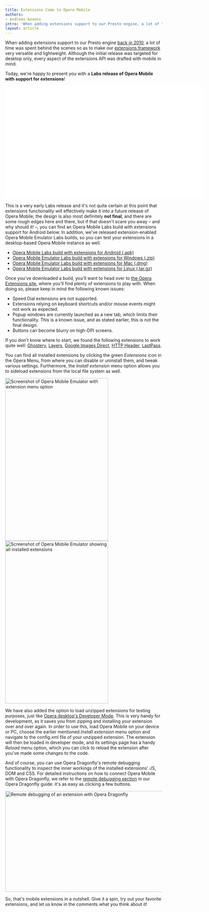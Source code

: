 ```yaml
---
title: Extensions Come to Opera Mobile
authors:
- andreas-bovens
intro: 'When adding extensions support to our Presto engine, a lot of time was spent behind the scenes so as to make our extensions framework very versatile and lightweight, with the aim of using it on other platforms as well. Today, we’re happy to present you with an early preview of extensions running on Opera Mobile!'
layout: article
---
```

<p>When adding extensions support to our Presto engine <a href="http://my.opera.com/chooseopera/blog/2010/10/14/opera-11-will-have-extensions">back in 2010</a>, a lot of time was spent behind the scenes so as to make our <a href="http://dev.opera.com/addons/extensions/">extensions framework</a> very versatile and lightweight. Although the initial release was targeted for desktop only, every aspect of the extensions API was drafted with mobile in mind.</p>

<p>Today, we're happy to present you with a <strong>Labs release of Opera Mobile with support for extensions</strong>!</p>

<p><object width="640" height="360"><param name="movie" value="http://www.youtube.com/v/PR6EoHsWL2Q?version=3&hl=en_US&rel=0"></param><param name="allowFullScreen" value="true"></param><param name="allowscriptaccess" value="always"></param><embed src="http://www.youtube.com/v/PR6EoHsWL2Q?version=3&hl=en_US&rel=0" type="application/x-shockwave-flash" width="640" height="360" allowscriptaccess="always" allowfullscreen="true"></embed></object></p>

<p>This is a very early Labs release and it's not quite certain at this point that extensions functionality will effectively make it into a future release of Opera Mobile; the design is also most definitely <strong>not final</strong>, and there are some rough edges here and there, but if that doesn't scare you away – and why should it! –, you can find an Opera Mobile Labs build with extensions support for Android below. In addition, we've released extension-enabled Opera Mobile Emulator Labs builds, so you can test your extensions in a desktop-based Opera Mobile instance as well.</p>

<ul>
<li><a href="http://www.opera.com/download/get.pl?id=34585&sub=true&nothanks=yes&location=360">Opera Mobile Labs build with extensions for Android (.apk)</a></li>
<li><a href="http://www.opera.com/download/get.pl?id=34588&sub=true&nothanks=yes&location=360">Opera Mobile Emulator Labs build with extensions for Windows (.zip)</a></li>
<li><a href="http://www.opera.com/download/get.pl?id=34586&sub=true&nothanks=yes&location=360">Opera Mobile Emulator Labs build with extensions for Mac (.dmg)</a></li>
<li><a href="http://www.opera.com/download/get.pl?id=34587&sub=true&nothanks=yes&location=360">Opera Mobile Emulator Labs build with extensions for Linux (.tar.gz)</a></li>
</ul>

<p>Once you've downloaded a build, you'll want to head over to <a href="http://addons.opera.com/">the Opera Extensions site</a>, where you'll find plenty of extensions to play with. When doing so, please keep in mind the following known issues:</p>

<ul>
<li>Speed Dial extensions are not supported.</li>
<li>Extensions relying on keyboard shortcuts and/or mouse events might not work as expected.</li>
<li>Popup windows are currently launched as a new tab, which limits their functionality. This is a known issue, and as stated earlier, this is not the final design.</li>
<li>Buttons can become blurry on high-DPI screens.</li>
</ul>

<p>If you don't know where to start, we found the following extensions to work quite well: <a href="https://addons.opera.com/en/addons/extensions/details/ghostery/">Ghostery</a>, <a href="https://addons.opera.com/en/addons/extensions/details/layers/">Layers</a>, <a href="https://addons.opera.com/en/addons/extensions/details/google-images-direct/">Google Images Direct</a>, <a href="https://addons.opera.com/en/addons/extensions/details/http-header/">HTTP Header</a>, <a href="https://addons.opera.com/en/addons/extensions/details/lastpass/">LastPass</a>.</p>

<p>You can find all installed extensions by clicking the green <em>Extensions</em> icon in the Opera Menu, from where you can disable or uninstall them, and tweak various settings. Furthermore, the <em>Install extension</em> menu option allows you to sideload extensions from the local file system as well.</p>

<img src="mobile-emulator_extension-menu.png" alt="Screenshot of Opera Mobile Emulator with extension menu option" height="520" width="330" style="float: left;">
<img src="mobile-emulator_extensions.png" alt="Screenshot of Opera Mobile Emulator showing all installed extensions" height="520" width="330">

<p>We have also added the option to load unzipped extensions for testing purposes, just like <a href="http://dev.opera.com/articles/view/opera-extensions-developer-workflow/#developermode">Opera desktop's Developer Mode</a>. This is very handy for development, as it saves you from zipping and installing your extension over and over again. In order to use this, load Opera Mobile on your device or PC, choose the earlier mentioned <em>Install extension</em> menu option and navigate to the config.xml file of your unzipped extension. The extension will then be loaded in developer mode, and its settings page has a handy <em>Reload</em> menu option, which you can click to reload the extension after you've made some changes to the code.</p>

<p>And of course, you can use Opera Dragonfly's remote debugging functionality to inspect the inner workings of the installed extensions' JS, DOM and CSS. For detailed instructions on how to connect Opera Mobile with Opera Dragonfly, we refer to the <a href="http://www.opera.com/dragonfly/documentation/remote/">remote debugging section</a> in our Opera Dragonfly guide: it's as easy as clicking a few buttons.</p>

<img src="remote-debug-mobile-extension.png" alt="Remote debugging of an extension with Opera Dragonfly" width="660" height="322">

<p>So, that's mobile extensions in a nutshell. Give it a spin, try out your favorite extensions, and let us know in the comments what you think about it!</p>
